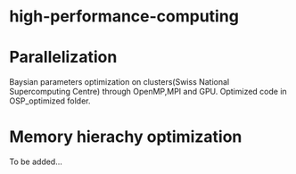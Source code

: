 # high-performance-computing
# Parallelization  
Baysian parameters optimization on clusters(Swiss National Supercomputing Centre) through OpenMP,MPI and GPU. 
Optimized code in OSP_optimized folder.  

# Memory hierachy optimization  
To be added...  
